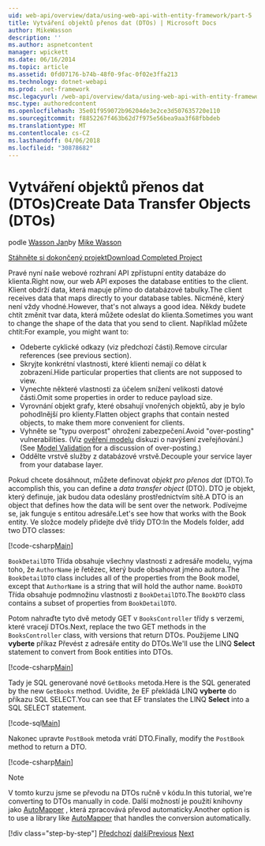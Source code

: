 ```yaml
---
uid: web-api/overview/data/using-web-api-with-entity-framework/part-5
title: Vytváření objektů přenos dat (DTOs) | Microsoft Docs
author: MikeWasson
description: ''
ms.author: aspnetcontent
manager: wpickett
ms.date: 06/16/2014
ms.topic: article
ms.assetid: 0fd07176-b74b-48f0-9fac-0f02e3ffa213
ms.technology: dotnet-webapi
ms.prod: .net-framework
msc.legacyurl: /web-api/overview/data/using-web-api-with-entity-framework/part-5
msc.type: authoredcontent
ms.openlocfilehash: 35e01f959072b96204de3e2ce3d507635720e110
ms.sourcegitcommit: f8852267f463b62d7f975e56bea9aa3f68fbbdeb
ms.translationtype: MT
ms.contentlocale: cs-CZ
ms.lasthandoff: 04/06/2018
ms.locfileid: "30878682"
---
```

<a name="create-data-transfer-objects-dtos"></a><span data-ttu-id="ea6eb-102">Vytváření objektů přenos dat (DTOs)</span><span class="sxs-lookup"><span data-stu-id="ea6eb-102">Create Data Transfer Objects (DTOs)</span></span>
====================
<span data-ttu-id="ea6eb-103">podle [Wasson Jan](https://github.com/MikeWasson)</span><span class="sxs-lookup"><span data-stu-id="ea6eb-103">by [Mike Wasson](https://github.com/MikeWasson)</span></span>

[<span data-ttu-id="ea6eb-104">Stáhněte si dokončený projekt</span><span class="sxs-lookup"><span data-stu-id="ea6eb-104">Download Completed Project</span></span>](https://github.com/MikeWasson/BookService)

<span data-ttu-id="ea6eb-105">Pravé nyní naše webové rozhraní API zpřístupní entity databáze do klienta.</span><span class="sxs-lookup"><span data-stu-id="ea6eb-105">Right now, our web API exposes the database entities to the client.</span></span> <span data-ttu-id="ea6eb-106">Klient obdrží data, která mapuje přímo do databázové tabulky.</span><span class="sxs-lookup"><span data-stu-id="ea6eb-106">The client receives data that maps directly to your database tables.</span></span> <span data-ttu-id="ea6eb-107">Nicméně, který není vždy vhodné.</span><span class="sxs-lookup"><span data-stu-id="ea6eb-107">However, that's not always a good idea.</span></span> <span data-ttu-id="ea6eb-108">Někdy budete chtít změnit tvar data, která můžete odeslat do klienta.</span><span class="sxs-lookup"><span data-stu-id="ea6eb-108">Sometimes you want to change the shape of the data that you send to client.</span></span> <span data-ttu-id="ea6eb-109">Například můžete chtít:</span><span class="sxs-lookup"><span data-stu-id="ea6eb-109">For example, you might want to:</span></span>

- <span data-ttu-id="ea6eb-110">Odeberte cyklické odkazy (viz předchozí části).</span><span class="sxs-lookup"><span data-stu-id="ea6eb-110">Remove circular references (see previous section).</span></span>
- <span data-ttu-id="ea6eb-111">Skryjte konkrétní vlastnosti, které klienti nemají co dělat k zobrazení.</span><span class="sxs-lookup"><span data-stu-id="ea6eb-111">Hide particular properties that clients are not supposed to view.</span></span>
- <span data-ttu-id="ea6eb-112">Vynechte některé vlastnosti za účelem snížení velikosti datové části.</span><span class="sxs-lookup"><span data-stu-id="ea6eb-112">Omit some properties in order to reduce payload size.</span></span>
- <span data-ttu-id="ea6eb-113">Vyrovnání objekt grafy, které obsahují vnořených objektů, aby je bylo pohodlnější pro klienty.</span><span class="sxs-lookup"><span data-stu-id="ea6eb-113">Flatten object graphs that contain nested objects, to make them more convenient for clients.</span></span>
- <span data-ttu-id="ea6eb-114">Vyhněte se "typu overpost" ohrožení zabezpečení.</span><span class="sxs-lookup"><span data-stu-id="ea6eb-114">Avoid "over-posting" vulnerabilities.</span></span> <span data-ttu-id="ea6eb-115">(Viz [ověření modelu](../../formats-and-model-binding/model-validation-in-aspnet-web-api.md) diskuzi o navýšení zveřejňování.)</span><span class="sxs-lookup"><span data-stu-id="ea6eb-115">(See [Model Validation](../../formats-and-model-binding/model-validation-in-aspnet-web-api.md) for a discussion of over-posting.)</span></span>
- <span data-ttu-id="ea6eb-116">Oddělte vrstvě služby z databázové vrstvě.</span><span class="sxs-lookup"><span data-stu-id="ea6eb-116">Decouple your service layer from your database layer.</span></span>

<span data-ttu-id="ea6eb-117">Pokud chcete dosáhnout, můžete definovat *objekt pro přenos dat* (DTO).</span><span class="sxs-lookup"><span data-stu-id="ea6eb-117">To accomplish this, you can define a *data transfer object* (DTO).</span></span> <span data-ttu-id="ea6eb-118">DTO je objekt, který definuje, jak budou data odeslány prostřednictvím sítě.</span><span class="sxs-lookup"><span data-stu-id="ea6eb-118">A DTO is an object that defines how the data will be sent over the network.</span></span> <span data-ttu-id="ea6eb-119">Podívejme se, jak funguje s entitou adresáře.</span><span class="sxs-lookup"><span data-stu-id="ea6eb-119">Let's see how that works with the Book entity.</span></span> <span data-ttu-id="ea6eb-120">Ve složce modely přidejte dvě třídy DTO:</span><span class="sxs-lookup"><span data-stu-id="ea6eb-120">In the Models folder, add two DTO classes:</span></span>

[!code-csharp[Main](part-5/samples/sample1.cs)]

<span data-ttu-id="ea6eb-121">`BookDetailDTO` Třída obsahuje všechny vlastnosti z adresáře modelu, vyjma toho, že `AuthorName` je řetězec, který bude obsahovat jméno autora.</span><span class="sxs-lookup"><span data-stu-id="ea6eb-121">The `BookDetailDTO` class includes all of the properties from the Book model, except that `AuthorName` is a string that will hold the author name.</span></span> <span data-ttu-id="ea6eb-122">`BookDTO` Třída obsahuje podmnožinu vlastnosti z `BookDetailDTO`.</span><span class="sxs-lookup"><span data-stu-id="ea6eb-122">The `BookDTO` class contains a subset of properties from `BookDetailDTO`.</span></span>

<span data-ttu-id="ea6eb-123">Potom nahraďte tyto dvě metody GET v `BooksController` třídy s verzemi, které vracejí DTOs.</span><span class="sxs-lookup"><span data-stu-id="ea6eb-123">Next, replace the two GET methods in the `BooksController` class, with versions that return DTOs.</span></span> <span data-ttu-id="ea6eb-124">Použijeme LINQ **vyberte** příkaz Převést z adresáře entity do DTOs.</span><span class="sxs-lookup"><span data-stu-id="ea6eb-124">We'll use the LINQ **Select** statement to convert from Book entities into DTOs.</span></span>

[!code-csharp[Main](part-5/samples/sample2.cs)]

<span data-ttu-id="ea6eb-125">Tady je SQL generované nové `GetBooks` metoda.</span><span class="sxs-lookup"><span data-stu-id="ea6eb-125">Here is the SQL generated by the new `GetBooks` method.</span></span> <span data-ttu-id="ea6eb-126">Uvidíte, že EF překládá LINQ **vyberte** do příkazu SQL SELECT.</span><span class="sxs-lookup"><span data-stu-id="ea6eb-126">You can see that EF translates the LINQ **Select** into a SQL SELECT statement.</span></span>

[!code-sql[Main](part-5/samples/sample3.sql)]

<span data-ttu-id="ea6eb-127">Nakonec upravte `PostBook` metoda vrátí DTO.</span><span class="sxs-lookup"><span data-stu-id="ea6eb-127">Finally, modify the `PostBook` method to return a DTO.</span></span>

[!code-csharp[Main](part-5/samples/sample4.cs)]

> [!NOTE]
> <span data-ttu-id="ea6eb-128">V tomto kurzu jsme se převodu na DTOs ručně v kódu.</span><span class="sxs-lookup"><span data-stu-id="ea6eb-128">In this tutorial, we're converting to DTOs manually in code.</span></span> <span data-ttu-id="ea6eb-129">Další možností je použití knihovny jako [AutoMapper](http://automapper.org/) , která zpracovává převod automaticky.</span><span class="sxs-lookup"><span data-stu-id="ea6eb-129">Another option is to use a library like [AutoMapper](http://automapper.org/) that handles the conversion automatically.</span></span>
> 
> [!div class="step-by-step"]
> <span data-ttu-id="ea6eb-130">[Předchozí](part-4.md)
> [další](part-6.md)</span><span class="sxs-lookup"><span data-stu-id="ea6eb-130">[Previous](part-4.md)
[Next](part-6.md)</span></span>
